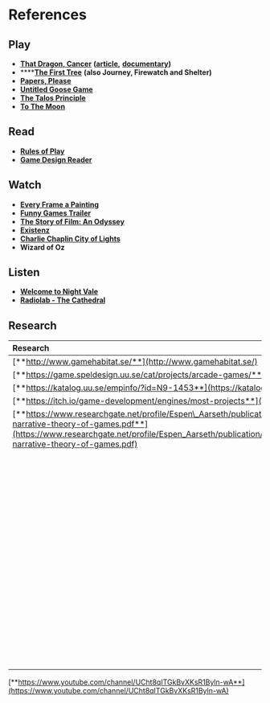 # References

## Play

* [**That Dragon, Cancer**](http://www.thatdragoncancer.com/) **\(**[**article**](https://www.wired.com/2016/01/that-dragon-cancer/)**,** [**documentary**](http://www.thankyouforplayingfilm.com/)**\)**
* \*\*\*\*[**The First Tree**](https://store.steampowered.com/app/555150/The_First_Tree/) **\(also Journey, Firewatch and Shelter\)**
* [**Papers, Please**](https://papersplea.se/)
* [**Untitled Goose Game**](https://goose.game/)
* [**The Talos Principle**](https://store.steampowered.com/app/257510/The_Talos_Principle/)
* [**To The Moon**](https://store.steampowered.com/app/206440/To_the_Moon/)

## Read

* [**Rules of Play**](https://en.wikipedia.org/wiki/Rules_of_Play)
* [**Game Design Reader**](https://www.adlibris.com/se/e-bok/game-design-reader-9780262303170)

## Watch

* [**Every Frame a Painting**](https://www.youtube.com/user/everyframeapainting)
* [**Funny Games Trailer**](https://www.youtube.com/watch?v=_3o49aoh8t8&t=41s)
* [**The Story of Film: An Odyssey**](https://www.imdb.com/title/tt2044056/)
* [**Existenz**](https://youtu.be/IEuykd38iNE)
* [**Charlie Chaplin City of Lights**](https://www.youtube.com/watch?v=TkF1we_DeCQ)
* **Wizard of Oz**

## Listen

* [**Welcome to Night Vale**](https://podcasts.apple.com/us/podcast/welcome-to-night-vale/id536258179?mt=2)
* [**Radiolab - The Cathedral**](https://www.wnycstudios.org/podcasts/radiolab/articles/cathedral)

## Research

| **Research** | **Tools** |
| :--- | :--- |
| [**http://www.gamehabitat.se/**](http://www.gamehabitat.se/) | [**PlayCanvas**](https://developer.playcanvas.com) |
| [**https://game.speldesign.uu.se/cat/projects/arcade-games/**](https://game.speldesign.uu.se/cat/projects/arcade-games/) | [**Bitsy**](https://itch.io/games/tag-bitsy) |
| [**https://katalog.uu.se/empinfo/?id=N9-1453**](https://katalog.uu.se/empinfo/?id=N9-1453) | [**GB Studio**](https://www.gbstudio.dev) |
| [**https://itch.io/game-development/engines/most-projects**](https://itch.io/game-development/engines/most-projects) | [**A-Frame**](https://aframe.io/) |
| [**https://www.researchgate.net/profile/Espen\_Aarseth/publication/254006015\_A\_narrative\_theory\_of\_games/links/57fb37a708ae280dd0bf9983/A-narrative-theory-of-games.pdf**](https://www.researchgate.net/profile/Espen_Aarseth/publication/254006015_A_narrative_theory_of_games/links/57fb37a708ae280dd0bf9983/A-narrative-theory-of-games.pdf) | [**https://godotengine.org/**](https://godotengine.org/) |
|  | [**https://www.yoyogames.com/gamemaker**](https://www.yoyogames.com/gamemaker) |
|  | [**https://www.lexaloffle.com/pico-8.php**](https://www.lexaloffle.com/pico-8.php) |
|  | [**https://phaser.io/**](https://phaser.io/) |
|  | [**https://itch.io/game-development/engines/most-projects**](https://itch.io/game-development/engines/most-projects) |
|  | [**https://ducklingsmith.itch.io/daily-quests**](https://ducklingsmith.itch.io/daily-quests) |
|  | [**https://twitter.com/bitsypcs/status/1027893221421133824**](https://twitter.com/bitsypcs/status/1027893221421133824) |
|  | [**https://le-onionboi.itch.io/manster-mansion**](https://le-onionboi.itch.io/manster-mansion) |
|  | [**http://vaida.me/abitaboutbitsy/**](http://vaida.me/abitaboutbitsy/) |
|  | [**https://thatguynm.itch.io/that-house?secret=ZTReS7lKXiYwKDKtTkdki9IT4**](https://thatguynm.itch.io/that-house?secret=ZTReS7lKXiYwKDKtTkdki9IT4) |

[**https://www.youtube.com/channel/UCht8qITGkBvXKsR1Byln-wA**](https://www.youtube.com/channel/UCht8qITGkBvXKsR1Byln-wA)  


